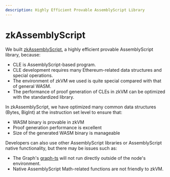 ```yaml
---
description: Highly Efficient Provable AssemblyScript Library
---
```


# zkAssemblyScript

We built [zkAssemblyScript](../cle/zkoracle/develop-guide/zkgraph-assemblyscript-lib.md), a highly efficient provable AssemblyScript library, because:

* CLE is AssemblyScript-based program.
* CLE development requires many Ethereum-related data structures and special operations.
* The environment of zkVM we used is quite special compared with that of general WASM.
* The performance of proof generation of CLEs in zkVM can be optimized with the standardized library.

In zkAssemblyScript, we have optimized many common data structures (Bytes, BigInt) at the instruction set level to ensure that:

* WASM binary is provable in zkVM
* Proof generation performance is excellent
* Size of the generated WASM binary is manageable

Developers can also use other AssemblyScript libraries or AssemblyScript native functionality, but there may be issues such as:

* The Graph's [graph-ts](https://github.com/graphprotocol/graph-tooling/tree/main/packages/ts) will not run directly outside of the node's environment.
* Native AssemblyScript Math-related functions are not friendly to zkVM.
